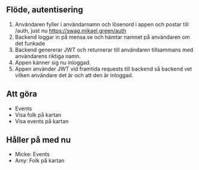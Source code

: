## Flöde, autentisering

1. Användaren fyller i användarnamn och lösenord i appen och postar till /auth, just nu https://swag.mikael.green/auth
2. Backend loggar in på mensa.se och hämtar namnet på användaren om det funkade
3. Backend genererar JWT och returnerar till användaren tillsammans med användarens riktiga namn.
4. Appen känner sig nu inloggad.
5. Appen använder JWT vid framtida requests till backend så backend vet vilken användare det är och att den är inloggad.

## Att göra

- Events
- Visa folk på kartan
- Visa events på kartan

## Håller på med nu

- Micke: Events
- Amy: Folk på kartan
